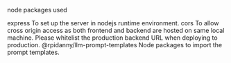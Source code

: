 node packages used

express
To set up the server in nodejs runtime environment.
cors
To allow cross origin access as both frontend and backend are hosted on same local machine. Please whitelist the production backend URL when deploying to production.
@rpidanny/llm-prompt-templates
Node packages to import the prompt templates.
